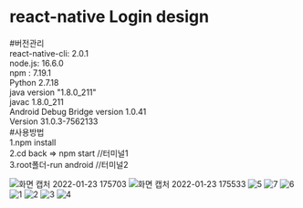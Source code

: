 # react-native Login design
#버전관리<br/>
react-native-cli: 2.0.1<br>
node.js: 16.6.0<br>
npm : 7.19.1<br>
Python 2.7.18<br>
java version "1.8.0_211"<br>
javac 1.8.0_211<br>
Android Debug Bridge version 1.0.41<br>
Version 31.0.3-7562133<br>
#사용방법<br/>
1.npm install<br/>
2.cd back => npm start //터미널1<br>
3.root폴더-run android //터미널2<br/>

![화면 캡처 2022-01-23 175703](https://user-images.githubusercontent.com/80196373/150671817-d305f695-89fe-4da9-b500-3eaa817871b5.png)
![화면 캡처 2022-01-23 175533](https://user-images.githubusercontent.com/80196373/150671818-7acb27dd-ac94-4e91-a163-a1e69411e552.png)
![5](https://user-images.githubusercontent.com/80196373/153122274-e455d88e-b662-462c-9fed-e929fe4e2575.png)
![7](https://user-images.githubusercontent.com/80196373/153122279-725395bc-ed6a-46ba-94a8-9f4055546edd.png)
![6](https://user-images.githubusercontent.com/80196373/153122281-6aa2b230-38be-42f0-8f23-96a0c00c2597.png)
![1](https://user-images.githubusercontent.com/80196373/153122284-328dfb25-2e01-4363-981c-da393511702d.png)
![2](https://user-images.githubusercontent.com/80196373/153122287-e0b11840-59f1-490a-a551-454ce66a5e2b.png)
![3](https://user-images.githubusercontent.com/80196373/153122289-764730c8-2e82-4672-be72-a84ff48896d1.png)
![4](https://user-images.githubusercontent.com/80196373/153122292-3d093003-82ed-44c3-94ef-1fc8240bff6b.png)